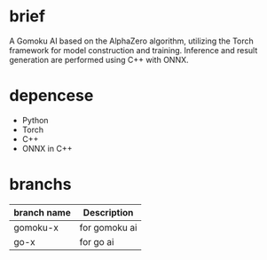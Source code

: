# brief
A Gomoku AI based on the AlphaZero algorithm, utilizing the Torch framework for model construction and training. Inference and result generation are performed using C++ with ONNX.

# depencese
- Python
- Torch
- C++
- ONNX in C++

# branchs
| branch name | Description   |
| ----------- | -----------   |
| gomoku-x    | for gomoku ai |
| go-x        | for go ai     |
